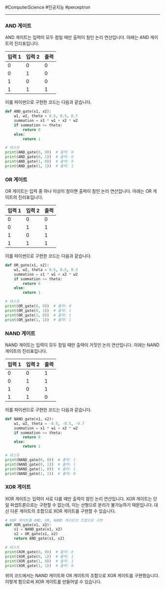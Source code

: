 #ComputerScience #인공지능 #perceptron 

---
### AND 게이트

AND 게이트는 입력이 모두 참일 때만 출력이 참인 논리 연산입니다. 아래는 AND 게이트의 진리표입니다.

|입력 1|입력 2|출력|
|---|---|---|
|0|0|0|
|0|1|0|
|1|0|0|
|1|1|1|

이를 파이썬으로 구현한 코드는 다음과 같습니다.

```python
def AND_gate(x1, x2):
    w1, w2, theta = 0.5, 0.5, 0.7
    summation = x1 * w1 + x2 * w2
    if summation <= theta:
        return 0
    else:
        return 1

# 테스트
print(AND_gate(0, 0))  # 출력: 0
print(AND_gate(0, 1))  # 출력: 0
print(AND_gate(1, 0))  # 출력: 0
print(AND_gate(1, 1))  # 출력: 1

```

### OR 게이트

OR 게이트는 입력 중 하나 이상이 참이면 출력이 참인 논리 연산입니다. 아래는 OR 게이트의 진리표입니다.

|입력 1|입력 2|출력|
|---|---|---|
|0|0|0|
|0|1|1|
|1|0|1|
|1|1|1|

이를 파이썬으로 구현한 코드는 다음과 같습니다.

```python
def OR_gate(x1, x2):
    w1, w2, theta = 0.5, 0.5, 0.3
    summation = x1 * w1 + x2 * w2
    if summation <= theta:
        return 0
    else:
        return 1

# 테스트
print(OR_gate(0, 0))  # 출력: 0
print(OR_gate(0, 1))  # 출력: 1
print(OR_gate(1, 0))  # 출력: 1
print(OR_gate(1, 1))  # 출력: 1

```

### NAND 게이트

NAND 게이트는 입력이 모두 참일 때만 출력이 거짓인 논리 연산입니다. 아래는 NAND 게이트의 진리표입니다.

|입력 1|입력 2|출력|
|---|---|---|
|0|0|1|
|0|1|1|
|1|0|1|
|1|1|0|

이를 파이썬으로 구현한 코드는 다음과 같습니다.

```python
def NAND_gate(x1, x2):
    w1, w2, theta = -0.5, -0.5, -0.7
    summation = x1 * w1 + x2 * w2
    if summation <= theta:
        return 0
    else:
        return 1

# 테스트
print(NAND_gate(0, 0))  # 출력: 1
print(NAND_gate(0, 1))  # 출력: 1
print(NAND_gate(1, 0))  # 출력: 1
print(NAND_gate(1, 1))  # 출력: 0

```

### XOR 게이트

XOR 게이트는 입력이 서로 다를 때만 출력이 참인 논리 연산입니다. XOR 게이트는 단일 퍼셉트론으로는 구현할 수 없는데, 이는 선형으로 분리가 불가능하기 때문입니다. 대신 다른 게이트의 조합으로 XOR 게이트를 구현할 수 있습니다.
```python
# XOR 게이트를 AND, OR, NAND 게이트의 조합으로 구현
def XOR_gate(x1, x2):
    s1 = NAND_gate(x1, x2)
    s2 = OR_gate(x1, x2)
    return AND_gate(s1, s2)

# 테스트
print(XOR_gate(0, 0))  # 출력: 0
print(XOR_gate(0, 1))  # 출력: 1
print(XOR_gate(1, 0))  # 출력: 1
print(XOR_gate(1, 1))  # 출력: 0

```

위의 코드에서는 NAND 게이트와 OR 게이트의 조합으로 XOR 게이트를 구현했습니다. 이렇게 함으로써 XOR 게이트를 만들어낼 수 있습니다.
